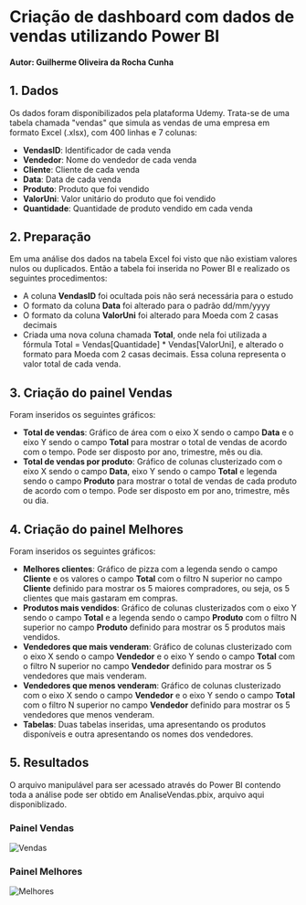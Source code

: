 # Criação de dashboard com dados de vendas utilizando Power BI
#### Autor: Guilherme Oliveira da Rocha Cunha

## 1. Dados
Os dados foram disponibilizados pela plataforma Udemy. Trata-se de uma tabela chamada "vendas" que simula as vendas de uma empresa em formato Excel (.xlsx), com 400 linhas e 7 colunas:
- **VendasID**: Identificador de cada venda
- **Vendedor**: Nome do vendedor de cada venda
- **Cliente**: Cliente de cada venda
- **Data**: Data de cada venda
- **Produto**: Produto que foi vendido
- **ValorUni**: Valor unitário do produto que foi vendido
- **Quantidade**: Quantidade de produto vendido em cada venda

## 2. Preparação
Em uma análise dos dados na tabela Excel foi visto que não existiam valores nulos ou duplicados. Então a tabela foi inserida no Power BI e realizado os seguintes procedimentos:
- A coluna **VendasID** foi ocultada pois não será necessária para o estudo
- O formato da coluna **Data** foi alterado para o padrão dd/mm/yyyy
- O formato da coluna **ValorUni** foi alterado para Moeda com 2 casas decimais
- Criada uma nova coluna chamada **Total**, onde nela foi utilizada a fórmula Total = Vendas[Quantidade] * Vendas[ValorUni], e alterado o formato para Moeda com 2 casas decimais. Essa coluna representa o valor total de cada venda.

## 3. Criação do painel Vendas
Foram inseridos os seguintes gráficos:
- **Total de vendas**: Gráfico de área com o eixo X sendo o campo **Data** e o eixo Y sendo o campo **Total** para mostrar o total de vendas de acordo com o tempo. Pode ser disposto por ano, trimestre, mês ou dia.
- **Total de vendas por produto**: Gráfico de colunas clusterizado com o eixo X sendo o campo **Data**, eixo Y sendo o campo **Total** e legenda sendo o campo **Produto** para mostrar o total de vendas de cada produto de acordo com o tempo. Pode ser disposto em por ano, trimestre, mês ou dia.

## 4. Criação do painel Melhores
Foram inseridos os seguintes gráficos:
- **Melhores clientes**: Gráfico de pizza com a legenda sendo o campo **Cliente** e os valores o campo **Total** com o filtro N superior no campo **Cliente** definido para mostrar os 5 maiores compradores, ou seja, os 5 clientes que mais gastaram em compras.
- **Produtos mais vendidos**: Gráfico de colunas clusterizados com o eixo Y sendo o campo **Total** e a legenda sendo o campo **Produto** com o filtro N superior no campo **Produto** definido para mostrar os 5 produtos mais vendidos.
- **Vendedores que mais venderam**: Gráfico de colunas clusterizado com o eixo X sendo o campo **Vendedor** e o eixo Y sendo o campo **Total** com o filtro N superior no campo **Vendedor** definido para mostrar os 5 vendedores que mais venderam.
- **Vendedores que menos venderam**: Gráfico de colunas clusterizado com o eixo X sendo o campo **Vendedor** e o eixo Y sendo o campo **Total** com o filtro N superior no campo **Vendedor** definido para mostrar os 5 vendedores que menos venderam.
- **Tabelas**: Duas tabelas inseridas, uma apresentando os produtos disponíveis e outra apresentando os nomes dos vendedores.

## 5. Resultados
O arquivo manipulável para ser acessado através do Power BI contendo toda a análise pode ser obtido em AnaliseVendas.pbix, arquivo aqui disponiblizado.
### Painel Vendas
![Vendas](https://github.com/Gui-lherme-Oliv/Dashboard_Vendas/assets/123426025/ed3742cf-ec53-4a90-bfb4-0e01ad7e5a4c)
### Painel Melhores
![Melhores](https://github.com/Gui-lherme-Oliv/Dashboard_Vendas/assets/123426025/0be1b160-5f57-40ff-b0c6-d9bc9a7e9e34)














